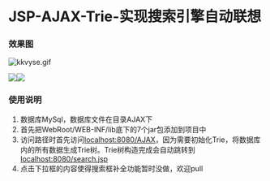 # JSP-AJAX-Trie-实现搜索引擎自动联想
### 效果图

![kkvyse.gif](https://s2.ax1x.com/2019/01/22/kkvyse.gif)

![](https://img.shields.io/badge/JDK-1.6-brightgreen.svg)![](https://img.shields.io/badge/MyEclipse-10-blue.svg)

### 使用说明

1. 数据库MySql，数据库文件在目录AJAX下
2. 首先把WebRoot/WEB-INF/lib底下的7个jar包添加到项目中
3. 访问路径时首先访问[localhost:8080/AJAX]()，因为需要初始化Trie，将数据库内的所有数据生成Trie树。Trie树构造完成会自动跳转到[localhost:8080/search.jsp]()
4. 点击下拉框的内容使得搜索框补全功能暂时没做，欢迎pull
